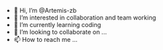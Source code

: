 - 👋 Hi, I’m @Artemis-zb
- 👀 I’m interested in collaboration and team working 
- 🌱 I’m currently learning coding 
- 💞️ I’m looking to collaborate on ...
- 📫 How to reach me ...

<!---
Artemis-zb/Artemis-zb is a ✨ special ✨ repository because its `README.md` (this file) appears on your GitHub profile.
You can click the Preview link to take a look at your changes.
--->
